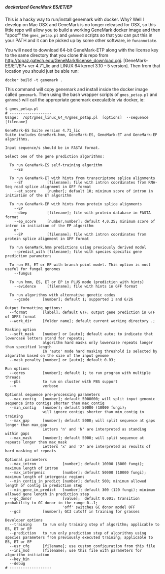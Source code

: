 ##### dockerized GeneMark ES/ET/EP

This is a hacky way to run/install genemark with docker.  Why?  Well I develop on Mac OSX and GeneMark is no longer released for OSX, so this little repo will allow you to build a working GeneMark docker image and then "spoof" the `gmes_petap.pl` and `gmhmme3` scripts so that you can put this in your PATH and it can be picked up by some other software, ie `funannotate`.

You will need to download 64-bit GeneMark-ETP along with the license key to the same directory that you clone this repo from http://topaz.gatech.edu/GeneMark/license_download.cgi. [GeneMark-ES/ET/EP+ ver 4.71_lic and LINUX 64 kernel 3.10 - 5 version].  Then from that location you should just be able run:
```
docker build -t genemark .
```

This command will copy genemark and install inside the docker image called `genemark`.  Then using the bash wrapper scripts of `gmes_petap.pl` and `gmhmme3` will call the appropriate genemark execulatble via docker, ie:

```
$ gmes_petap.pl
# -------------------
Usage:  /opt/gmes_linux_64_4/gmes_petap.pl  [options]  --sequence [filename]

GeneMark-ES Suite version 4.71_lic
Suite includes GeneMark.hmm, GeneMark-ES, GeneMark-ET and GeneMark-EP algorithms.

Input sequence/s should be in FASTA format.

Select one of the gene prediction algorithms:

  To run GeneMark-ES self-training algorithm
    --ES

  To run GeneMark-ET with hints from transcriptome splice alignments
    --ET           [filename]; file with intron coordinates from RNA-Seq read splice alignment in GFF format
    --et_score     [number]; default 10; minimum score of intron in initiation of the ET algorithm

  To run GeneMark-EP with hints from protein splice alignments
    --EP
    --dbep         [filename]; file with protein database in FASTA format
    --ep_score     [number,number]; default 4,0.25; minimum score of intron in initiation of the EP algorithm
    or
    --EP           [filename]; file with intron coordinates from protein splice alignment in GFF format

  To run GeneMark.hmm predictions using previously derived model
    --predict_with [filename]; file with species specific gene prediction parameters

  To run ES, ET or EP with branch point model. This option is most useful for fungal genomes
    --fungus

  To run hmm, ES, ET or EP in PLUS mode (prediction with hints)
    --evidence     [filename]; file with hints in GFF format

  To run algorithms with alternative genetic codes
    --gcode      [number]; default 1; supported 1 and 6/26

Output formatting options:
  --format       [label]; default GTF; output gene prediction in GTF of GFF3 format
  --work_dir     [folder name]; default current working directory .;

Masking option
  --soft_mask    [number] or [auto]; default auto; to indicate that lowercase letters stand for repeats;
                 algorithm hard masks only lowercase repeats longer than specified length
                 In 'auto' mode hard masking threshold is selected by algorithm based on the size of the input genome
  --mask_penalty [number] or [auto]; default 0.03;

Run options
  --cores        [number]; default 1; to run program with multiple threads
  --pbs          to run on cluster with PBS support
  --v            verbose

Optional sequence pre-processing parameters
  --max_contig   [number]; default 5000000; will split input genomic sequence into contigs shorter then max_contig
  --min_contig   [number]; default 50000 (10000 fungi);
                 will ignore contigs shorter than min_contig in training
  --max_gap      [number]; default 5000; will split sequence at gaps longer than max_gap
                 Letters 'n' and 'N' are interpreted as standing within gaps
  --max_mask     [number]; default 5000; will split sequence at repeats longer then max_mask
                 Letters 'x' and 'X' are interpreted as results of hard masking of repeats

Optional parameters
  --max_intron            [number]; default 10000 (3000 fungi); maximum length of intron
  --max_intergenic        [number]; default 50000 (10000 fungi); maximum length of intergenic regions
  --min_contig_in_predict [number]; default 500; minimum allowed length of contig in prediction step
  --min_gene_in_predict   [number]; default 300 (120 fungi); minimum allowed gene length in prediction step
  --gc_donor              [value];  default 0.001; transition probability to GC donor in the range 0..1;
                          'off' switches GC donor model OFF
  --gc3          [number]; GC3 cutoff in training for grasses

Developer options
  --training     to run only training step of algorithm; applicable to ES, ET or EP
  --prediction   to run only prediction step of algorithms using species parameters from previously executed training; applicable to ES, ET or EP
  --usr_cfg      [filename]; use custom configuration from this file
  --ini_mod      [filename]; use this file with parameters for algorithm initiation
  --key_bin
  --debug
# -------------------

```